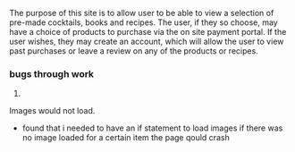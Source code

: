 The purpose of this site is to allow user to be able to view a selection of pre-made cocktails, books and recipes. The user, if they so choose, may have a choice of products to purchase via the on site payment portal.
If the user wishes, they may create an account, which will allow the user to view past purchases or leave a review on any of the products or recipes. 


### bugs through work 
1. 
Images would not load. 
- found that i needed to have an if statement to load images if there was no image loaded for a certain item the page qould crash